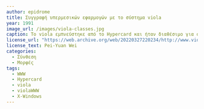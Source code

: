```yaml
---
author: epidrome
title: Συγγραφή υπερμεσικών εφαρμογών με το σύστημα viola 
year: 1991
image_url: /images/viola-classes.jpg
caption: Το viola εμπνεύστηκε από το Hypercard και ήταν διαθέσιμο για συστήματα Unix. Χρησιμοποιήθηκε για την ανάπτυξη πολλών υπερμεσικών εφαρμογών, όπως ένα υπερμεσικό ευρετήριο υπηρεσιών για το διαδίκτυο για τις εκδόσεις Oreilly. Η πιο δημοφιλής εφαρμογή του ήταν ο πρώτος περιηγητής υπερσυνδΎσμων για τον παγκόσμιο ιστό με γραφικά violaWWW. 
license_url: "https://web.archive.org/web/20220327220234/http://www.viola.org/"
license_text: Pei-Yuan Wei  
categories:
  - Σύνθεση 
  - Μορφές
tags:
  - WWW 
  - Hypercard
  - viola
  - violaWWW
  - X-Windows
---
```

